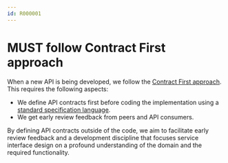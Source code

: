 ```yaml
---
id: R000001
---
```


# MUST follow Contract First approach

When a new API is being developed, we follow the [Contract First approach](../../../010_CORE-PRINCIPLES/040_Contract-first.md).
This requires the following aspects:

- We define API contracts first before coding the implementation using a [standard specification language](@guidelines/R000003).
- We get early review feedback from peers and API consumers.

By defining API contracts outside of the code, we aim to facilitate early review feedback and a development discipline that focuses service interface design on a profound understanding of the domain and the required functionality.

